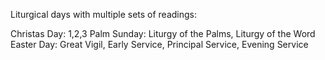 Liturgical days with multiple sets of readings:


Christas Day: 1,2,3
Palm Sunday: Liturgy of the Palms, Liturgy of the Word
Easter Day: Great Vigil, Early Service, Principal Service, Evening Service